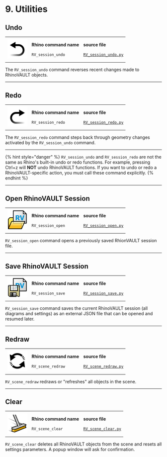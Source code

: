 # 9. Utilities

## Undo

|                                                                        |                                                                               |                                                                                                                         |
| ---------------------------------------------------------------------- | ----------------------------------------------------------------------------- | ----------------------------------------------------------------------------------------------------------------------- |
| <img src="../.gitbook/assets/RV_undo.svg" alt="" data-size="original"> | <p><strong>Rhino command name</strong></p><p><code>RV_session_undo</code></p> | <p><strong>source file</strong></p><p><a href="../../plugin/RV_session_undo.py"><code>RV_session_undo.py</code></a></p> |

The `RV_session_undo` command reverses recent changes made to RhinoVAULT objects.

***

## Redo

|                                                                        |                                                                               |                                                                                                                         |
| ---------------------------------------------------------------------- | ----------------------------------------------------------------------------- | ----------------------------------------------------------------------------------------------------------------------- |
| <img src="../.gitbook/assets/RV_redo.svg" alt="" data-size="original"> | <p><strong>Rhino command name</strong></p><p><code>RV_session_redo</code></p> | <p><strong>source file</strong></p><p><a href="../../plugin/RV_session_redo.py"><code>RV_session_redo.py</code></a></p> |

The `RV_session_redo` command steps back through geometry changes activated by the `RV_session_undo` command.

***

{% hint style="danger" %}
`RV_session_undo` and `RV_session_redo` are not the same as Rhino's built-in undo or redo functions. For example, pressing Ctrl+z will **NOT** undo RhinoVAULT functions. If you want to undo or redo a RhinoVAULT-specific action, you must call these command explicitly. &#x20;
{% endhint %}

***

## Open RhinoVAULT Session

|                                                                        |                                                                               |                                                                                                                         |
| ---------------------------------------------------------------------- | ----------------------------------------------------------------------------- | ----------------------------------------------------------------------------------------------------------------------- |
| <img src="../.gitbook/assets/RV_open.svg" alt="" data-size="original"> | <p><strong>Rhino command name</strong></p><p><code>RV_session_open</code></p> | <p><strong>source file</strong></p><p><a href="../../plugin/RV_session_open.py"><code>RV_session_open.py</code></a></p> |

`RV_session_open` command opens a previously saved RhionVAULT session file.

***

## Save RhinoVAULT Session

|                                                                            |                                                                               |                                                                                                                         |
| -------------------------------------------------------------------------- | ----------------------------------------------------------------------------- | ----------------------------------------------------------------------------------------------------------------------- |
| <img src="../.gitbook/assets/RV_save (1).svg" alt="" data-size="original"> | <p><strong>Rhino command name</strong></p><p><code>RV_session_save</code></p> | <p><strong>source file</strong></p><p><a href="../../plugin/RV_session_save.py"><code>RV_session_save.py</code></a></p> |

`RV_session_save` command saves the current RhinoVAULT session (all diagrams and settings) as an external JSON file that can be opened and resumed later.

***

## Redraw

|                                                                          |                                                                               |                                                                                                                         |
| ------------------------------------------------------------------------ | ----------------------------------------------------------------------------- | ----------------------------------------------------------------------------------------------------------------------- |
| <img src="../.gitbook/assets/RV_redraw.svg" alt="" data-size="original"> | <p><strong>Rhino command name</strong></p><p><code>RV_scene_redraw</code></p> | <p><strong>source file</strong></p><p><a href="../../plugin/RV_scene_redraw.py"><code>RV_scene_redraw.py</code></a></p> |

`RV_scene_redraw` redraws or "refreshes" all objects in the scene.

***

## Clear&#x20;

|                                                                         |                                                                              |                                                                                                                       |
| ----------------------------------------------------------------------- | ---------------------------------------------------------------------------- | --------------------------------------------------------------------------------------------------------------------- |
| <img src="../.gitbook/assets/RV_clear.svg" alt="" data-size="original"> | <p><strong>Rhino command name</strong></p><p><code>RV_scene_clear</code></p> | <p><strong>source file</strong></p><p><a href="../../plugin/RV_scene_clear.py"><code>RV_scene_clear.py</code></a></p> |

`RV_scene_clear` deletes all RhinoVAULT objects from the scene and resets all settings parameters. A popup window will ask for confirmation.
